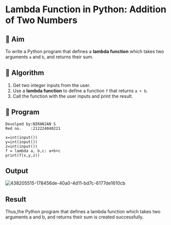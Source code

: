 # Lambda Function in Python: Addition of Two Numbers

## 🎯 Aim
To write a Python program that defines a **lambda function** which takes two arguments `a` and `b`, and returns their sum.

## 🧠 Algorithm
1. Get two integer inputs from the user.
2. Use a **lambda function** to define a function `f` that returns `a + b`.
3. Call the function with the user inputs and print the result.

## 🧾 Program
```
Devolped by:NIRANJAN S
Red no.    :212224040221
```
```
x=int(input())
y=int(input())
z=int(input())
f = lambda a, b,c: a+b+c
print(f(x,y,z))
```

## Output
![438205515-178456de-40a0-4d11-bd7c-6177de1610cb](https://github.com/user-attachments/assets/d9d7f1b8-37aa-4819-a23f-bcca2ce25ea3)

## Result
Thus,the Python program that defines a lambda function which takes two arguments a and b, and returns their sum is created successfully.

